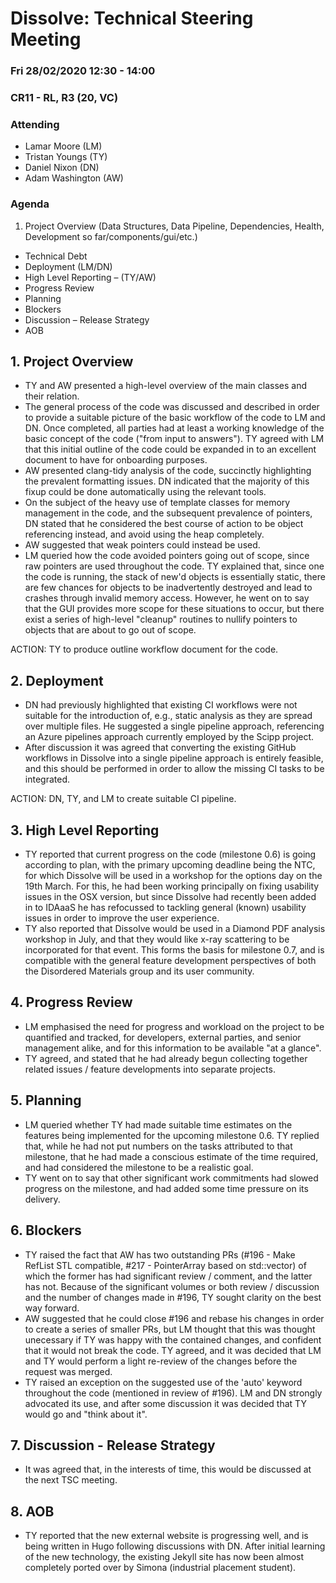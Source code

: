 # Dissolve: Technical Steering Meeting
### Fri 28/02/2020 12:30 - 14:00
### CR11 - RL, R3 (20, VC)

### Attending

- Lamar Moore (LM)
- Tristan Youngs (TY)
- Daniel Nixon (DN)
- Adam Washington (AW)

### Agenda

1. Project Overview (Data Structures, Data Pipeline, Dependencies, Health, Development so far/components/gui/etc.)
  - Technical Debt
- Deployment (LM/DN)
- High Level Reporting – (TY/AW)
- Progress Review
- Planning
- Blockers
- Discussion – Release Strategy
- AOB


## 1. Project Overview

- TY and AW presented a high-level overview of the main classes and their relation.
- The general process of the code was discussed and described in order to provide a suitable picture of the basic workflow of the code to LM and DN. Once completed, all parties had at least a working knowledge of the basic concept of the code ("from input to answers"). TY agreed with LM that this initial outline of the code could be expanded in to an excellent document to have for onboarding purposes.
- AW presented clang-tidy analysis of the code, succinctly highlighting the prevalent formatting issues. DN indicated that the majority of this fixup could be done automatically using the relevant tools.
- On the subject of the heavy use of template classes for memory management in the code, and the subsequent prevalence of pointers, DN stated that he considered the best course of action to be object referencing instead, and avoid using the heap completely.
- AW suggested that weak pointers could instead be used.
- LM queried how the code avoided pointers going out of scope, since raw pointers are used throughout the code. TY explained that, since one the code is running, the stack of new'd objects is essentially static, there are few chances for objects to be inadvertently destroyed and lead to crashes through invalid memory access. However, he went on to say that the GUI provides more scope for these situations to occur, but there exist a series of high-level "cleanup" routines to nullify pointers to objects that are about to go out of scope.

ACTION: TY to produce outline workflow document for the code.

## 2. Deployment

- DN had previously highlighted that existing CI workflows were not suitable for the introduction of, e.g., static analysis as they are spread over multiple files. He suggested a single pipeline approach, referencing an Azure pipelines approach currently employed by the Scipp project.
- After discussion it was agreed that converting the existing GitHub workflows in Dissolve into a single pipeline approach is entirely feasible, and this should be performed in order to allow the missing CI tasks to be integrated.

ACTION: DN, TY, and LM to create suitable CI pipeline.

## 3. High Level Reporting

- TY reported that current progress on the code (milestone 0.6) is going according to plan, with the primary upcoming deadline being the NTC, for which Dissolve will be used in a workshop for the options day on the 19th March. For this, he had been working principally on fixing usability issues in the OSX version, but since Dissolve had recently been added in to IDAaaS he has refocussed to tackling general (known) usability issues in order to improve the user experience.
- TY also reported that Dissolve would be used in a Diamond PDF analysis workshop in July, and that they would like x-ray scattering to be incorporated for that event. This forms the basis for milestone 0.7, and is compatible with the general feature development perspectives of both the Disordered Materials group and its user community.

## 4. Progress Review

- LM emphasised the need for progress and workload on the project to be quantified and tracked, for developers, external parties, and senior management alike, and for this information to be available "at a glance".
- TY agreed, and stated that he had already begun collecting together related issues / feature developments into separate projects.

## 5. Planning

- LM queried whether TY had made suitable time estimates on the features being implemented for the upcoming milestone 0.6. TY replied that, while he had not put numbers on the tasks attributed to that milestone, that he had made a conscious estimate of the time required, and had considered the milestone to be a realistic goal.
- TY went on to say that other significant work commitments had slowed progress on the milestone, and had added some time pressure on its delivery.

## 6. Blockers

- TY raised the fact that AW has two outstanding PRs (#196 - Make RefList STL compatible, #217 - PointerArray based on std::vector) of which the former has had significant review / comment, and the latter has not. Because of the significant volumes or both review / discussion and the number of changes made in #196, TY sought clarity on the best way forward.
- AW suggested that he could close #196 and rebase his changes in order to create a series of smaller PRs, but LM thought that this was thought unecessary if TY was happy with the contained changes, and confident that it would not break the code. TY agreed, and it was decided that LM and TY would perform a light re-review of the changes before the request was merged.
- TY raised an exception on the suggested use of the 'auto' keyword throughout the code (mentioned in review of #196). LM and DN strongly advocated its use, and after some discussion it was decided that TY would go and "think about it". 

## 7. Discussion - Release Strategy

- It was agreed that, in the interests of time, this would be discussed at the next TSC meeting.

## 8. AOB

- TY reported that the new external website is progressing well, and is being written in Hugo following discussions with DN. After initial learning of the new technology, the existing Jekyll site has now been almost completely ported over by Simona (industrial placement student).
